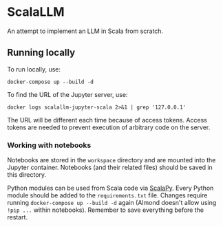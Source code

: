 # ScalaLLM

An attempt to implement an LLM in Scala from scratch.

## Running locally

To run locally, use:

```shell
docker-compose up --build -d
```

To find the URL of the Jupyter server, use:

```shell
docker logs scalallm-jupyter-scala 2>&1 | grep '127.0.0.1'
```

The URL will be different each time because of access tokens. Access tokens are needed to prevent execution of arbitrary
code on the server.

### Working with notebooks

Notebooks are stored in the `workspace` directory and are mounted into the Jupyter container. Notebooks (and their
related files) should be saved in this directory.

Python modules can be used from Scala code via [ScalaPy](https://github.com/scalapy/scalapy). Every Python module should
be added to the `requirements.txt` file. Changes require running `docker-compose up --build -d` again (Almond doesn't
allow using `!pip ...` within notebooks). Remember to save everything before the restart.
